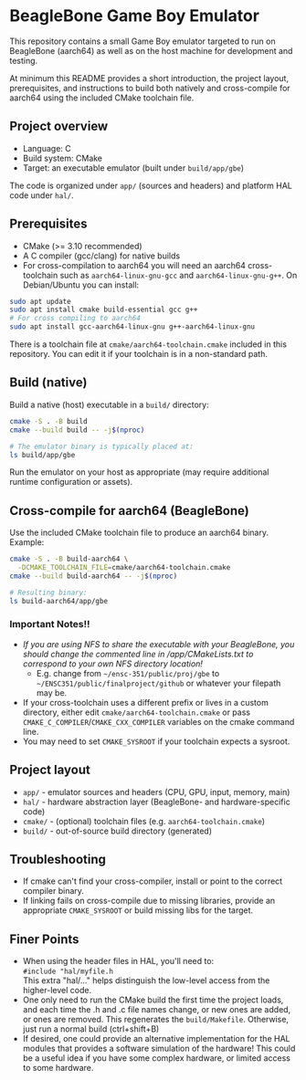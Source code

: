 # BeagleBone Game Boy Emulator

This repository contains a small Game Boy emulator targeted to run on BeagleBone (aarch64) as well as on the host machine for development and testing.

At minimum this README provides a short introduction, the project layout, prerequisites, and instructions to build both natively and cross-compile for aarch64 using the included CMake toolchain file.

## Project overview

- Language: C
- Build system: CMake
- Target: an executable emulator (built under `build/app/gbe`)

The code is organized under `app/` (sources and headers) and platform HAL code under `hal/`.

## Prerequisites

- CMake (>= 3.10 recommended)
- A C compiler (gcc/clang) for native builds
- For cross-compilation to aarch64 you will need an aarch64 cross-toolchain such as `aarch64-linux-gnu-gcc` and `aarch64-linux-gnu-g++`. On Debian/Ubuntu you can install:

```bash
sudo apt update
sudo apt install cmake build-essential gcc g++
# For cross compiling to aarch64
sudo apt install gcc-aarch64-linux-gnu g++-aarch64-linux-gnu
```

There is a toolchain file at `cmake/aarch64-toolchain.cmake` included in this repository. You can edit it if your toolchain is in a non-standard path.

## Build (native)

Build a native (host) executable in a `build/` directory:

```bash
cmake -S . -B build
cmake --build build -- -j$(nproc)

# The emulator binary is typically placed at:
ls build/app/gbe
```

Run the emulator on your host as appropriate (may require additional runtime configuration or assets).

## Cross-compile for aarch64 (BeagleBone)

Use the included CMake toolchain file to produce an aarch64 binary. Example:

```bash
cmake -S . -B build-aarch64 \
  -DCMAKE_TOOLCHAIN_FILE=cmake/aarch64-toolchain.cmake
cmake --build build-aarch64 -- -j$(nproc)

# Resulting binary:
ls build-aarch64/app/gbe
```

### Important Notes!!
- *If you are using NFS to share the executable with your BeagleBone, you should change the commented line in /app/CMakeLists.txt to correspond to your own NFS directory location!*
  - E.g. change from `~/ensc-351/public/proj/gbe` to `~/ENSC351/public/finalproject/github` or whatever your filepath may be.
- If your cross-toolchain uses a different prefix or lives in a custom directory, either edit `cmake/aarch64-toolchain.cmake` or pass `CMAKE_C_COMPILER`/`CMAKE_CXX_COMPILER` variables on the cmake command line.
- You may need to set `CMAKE_SYSROOT` if your toolchain expects a sysroot.

## Project layout

- `app/` - emulator sources and headers (CPU, GPU, input, memory, main)
- `hal/` - hardware abstraction layer (BeagleBone- and hardware-specific code)
- `cmake/` - (optional) toolchain files (e.g. `aarch64-toolchain.cmake`)
- `build/` - out-of-source build directory (generated)

## Troubleshooting

- If cmake can't find your cross-compiler, install or point to the correct compiler binary.
- If linking fails on cross-compile due to missing libraries, provide an appropriate `CMAKE_SYSROOT` or build missing libs for the target.

## Finer Points

- When using the header files in HAL, you'll need to:  
  `#include "hal/myfile.h`  
  This extra "hal/..." helps distinguish the low-level access from the higher-level code.
- One only need to run the CMake build the first time the project loads, and each time the .h and .c file names change, or new ones are added, or ones are removed. This regenerates the `build/Makefile`. Otherwise, just run a normal build (ctrl+shift+B)
- If desired, one could provide an alternative implementation for the HAL modules that provides a software simulation of the hardware! This could be a useful idea if you have some complex hardware, or limited access to some hardware.